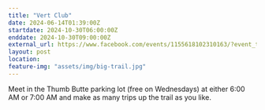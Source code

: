 ```yaml
---
title: "Vert Club"
date: 2024-06-14T01:39:00Z
startdate: 2024-10-30T06:00:00Z
enddate: 2024-10-30T09:00:00Z
external_url: https://www.facebook.com/events/1155618102310163/?event_time_id=1155618152310158
layout: post
location: 
feature-img: "assets/img/big-trail.jpg"
---
```


Meet in the Thumb Butte parking lot (free on Wednesdays) at either 6&#58;00 AM or 7&#58;00 AM and make as many trips up the trail as you like.<br>
  <br>
  
